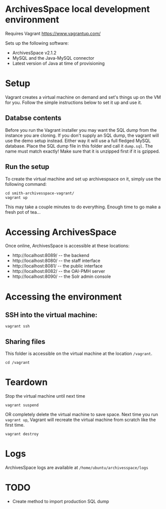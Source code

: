 # ArchivesSpace local development environment
Requires Vagrant https://www.vagrantup.com/

Sets up the following software:
- ArchivesSpace v2.1.2
- MySQL and the Java-MySQL connector
- Latest version of Java at time of provisioning

# Setup
Vagrant creates a virtual machine on demand and set's things up on the VM for you. Follow the simple instructions below to set it up and use it.

## Databse contents
Before you run the Vagrant installer you may want the SQL dump from the instance you are cloning. If you don't supply an SQL dump, the vagrant will use the demo setup instead. Either way it will use a full fledged MySQL database. Place the SQL dump file in this folder and call it ```dump.sql```. The name must match exactly! Make sure that it is unzipped first if it is gzipped. 

## Run the setup
To create the virtual machine and set up archivespsace on it, simply use the following command:
```
cd smith-archivesspace-vagrant/
vagrant up
```
This may take a couple minutes to do everything. Enough time to go make a fresh pot of tea...

# Accessing ArchivesSpace
Once online, ArchivesSpace is accessible at these locations:
- http://localhost:8089/ -- the backend
- http://localhost:8080/ -- the staff interface
- http://localhost:8081/ -- the public interface
- http://localhost:8082/ -- the OAI-PMH server
- http://localhost:8090/ -- the Solr admin console

# Accessing the environment
## SSH into the virtual machine:
```
vagrant ssh
```

## Sharing files
This folder is accessible on the virtual machine at the location ```/vagrant```.
```
cd /vagrant
```

# Teardown
Stop the virtual machine until next time
```
vagrant suspend
```

OR completely delete the virtual machine to save space. Next time you run ```vagrant up```, Vagrant will recreate the virtual machine from scratch like the first time.
```
vagrant destroy
```

# Logs
ArchivesSpace logs are available at ```/home/ubuntu/archivesspace/logs```

# TODO
- Create method to import production SQL dump
